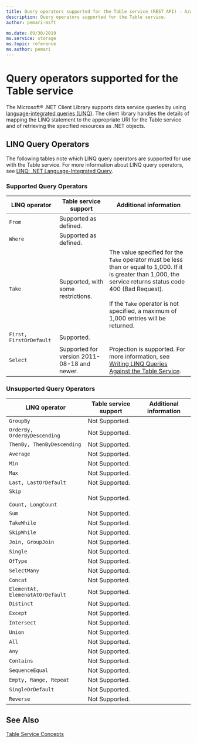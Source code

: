 ```yaml
---
title: Query operators supported for the Table service (REST API) - Azure Storage
description: Query operators supported for the Table service.
author: pemari-msft

ms.date: 09/30/2019
ms.service: storage
ms.topic: reference
ms.author: pemari
---
```


# Query operators supported for the Table service

The Microsoft® .NET Client Library supports data service queries by using [language-integrated queries (LINQ)](http://go.microsoft.com/fwlink/?LinkId=137420). The client library handles the details of mapping the LINQ statement to the appropriate URI for the Table service and of retrieving the specified resources as .NET objects.  
  
## LINQ Query Operators  
 The following tables note which LINQ query operators are supported for use with the Table service. For more information about LINQ query operators, see [LINQ: .NET Language-Integrated Query](http://go.microsoft.com/fwlink/?LinkId=137420).  
  
### Supported Query Operators  
  
|LINQ operator|Table service support|Additional information|  
|-------------------|---------------------------|----------------------------|  
|`From`|Supported as defined.||  
|`Where`|Supported as defined.||  
|`Take`|Supported, with some restrictions.|The value specified for the `Take` operator must be less than or equal to 1,000. If it is greater than 1,000, the service returns status code 400 (Bad Request).<br /><br /> If the `Take` operator is not specified, a maximum of 1,000 entries will be returned.|  
|`First, FirstOrDefault`|Supported.||  
|`Select`|Supported for version 2011-08-18 and newer.|Projection is supported. For more information, see [Writing LINQ Queries Against the Table Service](Writing-LINQ-Queries-Against-the-Table-Service.md).|  
  
### Unsupported Query Operators  
  
|LINQ operator|Table service support|Additional information|  
|-------------------|---------------------------|----------------------------|  
|`GroupBy`|Not Supported.||  
|`OrderBy, OrderByDescending`|Not Supported.||  
|`ThenBy, ThenByDescending`|Not Supported.||  
|`Average`|Not Supported.||  
|`Min`|Not Supported.||  
|`Max`|Not Supported.||  
|`Last, LastOrDefault`|Not Supported.||  
|`Skip`<br /><br /> `Count, LongCount`|Not Supported.||  
|`Sum`|Not Supported.||  
|`TakeWhile`|Not Supported.||  
|`SkipWhile`|Not Supported.||  
|`Join, GroupJoin`|Not Supported.||  
|`Single`|Not Supported.||  
|`OfType`|Not Supported.||  
|`SelectMany`|Not Supported.||  
|`Concat`|Not Supported.||  
|`ElementAt, ElemenatAtOrDefault`|Not Supported.||  
|`Distinct`|Not Supported.||  
|`Except`|Not Supported.||  
|`Intersect`|Not Supported.||  
|`Union`|Not Supported.||  
|`All`|Not Supported.||  
|`Any`|Not Supported.||  
|`Contains`|Not Supported.||  
|`SequenceEqual`|Not Supported.||  
|`Empty, Range, Repeat`|Not Supported.||  
|`SingleOrDefault`|Not Supported.||  
|`Reverse`|Not Supported.||  
  
## See Also  
 [Table Service Concepts](Table-Service-Concepts.md)
